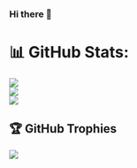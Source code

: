 ### Hi there 👋

# 📊 GitHub Stats:
![](https://github-readme-stats-sposmen.vercel.app/api?username=sposmen&hide_border=false&include_all_commits=true&count_private=true)<br/>
![](https://github-readme-stats-sposmen.vercel.app/?user=sposmen&hide_border=false)<br/>
![](https://github-readme-stats-sposmen.vercel.app/api/top-langs/?username=sposmen&hide_border=false&include_all_commits=true&count_private=true&layout=compact)

## 🏆 GitHub Trophies
![](https://github-profile-trophy.vercel.app/?username=sposmen&theme=radical&no-frame=false&no-bg=true&margin-w=4)


<!--
**sposmen/sposmen** is a ✨ _special_ ✨ repository because its `README.md` (this file) appears on your GitHub profile.

Page where I saw this Readme example: https://github.com/weebzone/weebzone/blob/main/README.md

Here are some ideas to get you started:

- 🔭 I’m currently working on ...
- 🌱 I’m currently learning ...
- 👯 I’m looking to collaborate on ...
- 🤔 I’m looking for help with ...
- 💬 Ask me about ...
- 📫 How to reach me: ...
- 😄 Pronouns: ...
- ⚡ Fun fact: ...
-->
